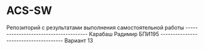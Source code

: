 # ACS-SW
Репозиторий с результатами выполнения самостоятельной работы   --------------------------------------                                               Карабаш Радимир БПИ195        --------------------------------------                                                                                               Вариант 13   
